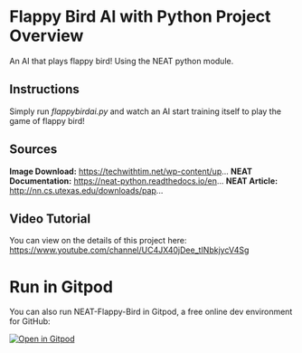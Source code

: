 # Flappy Bird AI with Python Project Overview

An AI that plays flappy bird! Using the NEAT python module.

## Instructions
Simply run *flappybirdai.py* and watch an AI start training itself to play the game of flappy bird!

## Sources

**Image Download:** https://techwithtim.net/wp-content/up...
**NEAT Documentation:** https://neat-python.readthedocs.io/en...
**NEAT Article:** http://nn.cs.utexas.edu/downloads/pap...

## Video Tutorial

You can view on the details of this project here: https://www.youtube.com/channel/UC4JX40jDee_tINbkjycV4Sg

# Run in Gitpod

You can also run NEAT-Flappy-Bird in Gitpod, a free online dev environment for GitHub:


[![Open in Gitpod](https://gitpod.io/button/open-in-gitpod.svg)](https://gitpod.io/#https://github.com/mz-tahmeed/Flappy-Bird-AI-/blob/main/flappybirdai.py)

